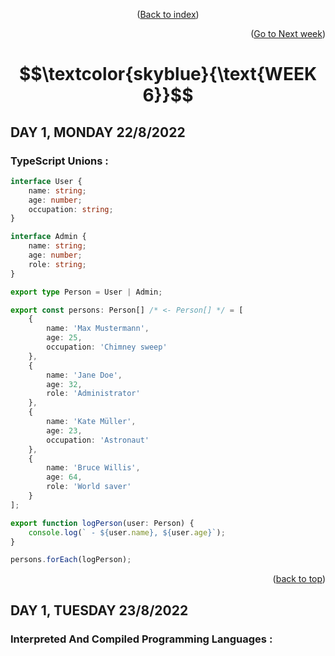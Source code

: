 <p align="center">(<a href="https://github.com/javiarriagag/core-code-from-scratch-readme#readme">Back to index</a>)</p>
<p align="right">(<a href="https://github.com/javiarriagag/core-code-from-scratch-readme/blob/main/WEEK2.md">Go to Next week</a>)</p>

#  $$\textcolor{skyblue}{\text{WEEK 6}}$$


## **DAY 1, MONDAY 22/8/2022**


### **TypeScript Unions :**<br>

```typescript
interface User {
    name: string;
    age: number;
    occupation: string;
}

interface Admin {
    name: string;
    age: number;
    role: string;
}

export type Person = User | Admin;

export const persons: Person[] /* <- Person[] */ = [
    {
        name: 'Max Mustermann',
        age: 25,
        occupation: 'Chimney sweep'
    },
    {
        name: 'Jane Doe',
        age: 32,
        role: 'Administrator'
    },
    {
        name: 'Kate Müller',
        age: 23,
        occupation: 'Astronaut'
    },
    {
        name: 'Bruce Willis',
        age: 64,
        role: 'World saver'
    }
];

export function logPerson(user: Person) {
    console.log(` - ${user.name}, ${user.age}`);
}

persons.forEach(logPerson);

```

<p align="right">(<a href="#top">back to top</a>)</p>


## **DAY 1, TUESDAY 23/8/2022**


### **Interpreted And Compiled Programming Languages :**<br>
